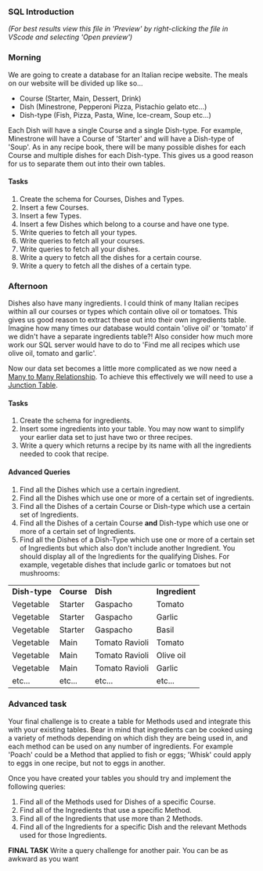 ### SQL Introduction
_(For best results view this file in 'Preview' by right-clicking the file in VScode and selecting 'Open preview')_
### Morning

We are going to create a database for an Italian recipe website. The meals on our website will be divided up like so...
- Course (Starter, Main, Dessert, Drink)
- Dish (Minestrone, Pepperoni Pizza, Pistachio gelato etc...)
- Dish-type (Fish, Pizza, Pasta, Wine, Ice-cream, Soup etc...)

Each Dish will have a single Course and a single Dish-type. For example, Minestrone will have a Course of 'Starter' and will have a Dish-type of 'Soup'.
As in any recipe book, there will be many possible dishes for each Course and multiple dishes for each Dish-type. This gives us a good reason for us to separate them out into their own tables.

#### Tasks
1. Create the schema for Courses, Dishes and Types.
2. Insert a few Courses.
3. Insert a few Types.
4. Insert a few Dishes which belong to a course and have one type.
5. Write queries to fetch all your types.
6. Write queries to fetch all your courses.
7. Write queries to fetch all your dishes.
8. Write a query to fetch all the dishes for a certain course.
9. Write a query to fetch all the dishes of a certain type.

### Afternoon

Dishes also have many ingredients. I could think of many Italian recipes within all our courses or types which contain olive oil or tomatoes. This gives us good reason to extract these out into their own ingredients table. Imagine how many times our database would contain 'olive oil' or 'tomato' if we didn't have a separate ingredients table?! Also consider how much more work our SQL server would have to do to 'Find me all recipes which use olive oil, tomato and garlic'.

Now our data set becomes a little more complicated as we now need a [Many to Many Relationship](http://www.tomjewett.com/dbdesign/dbdesign.php?page=manymany.php).
To achieve this effectively we will need to use a [Junction Table](https://megocode3.wordpress.com/2008/01/04/understanding-a-sql-junction-table/).

#### Tasks
1. Create the schema for ingredients.
2. Insert some ingredients into your table. You may now want to simplify your earlier data set to just have two or three recipes.
3. Write a query which returns a recipe by its name with all the ingredients needed to cook that recipe.

#### Advanced Queries
1. Find all the Dishes which use a certain ingredient.
2. Find all the Dishes which use one or more of a certain set of ingredients.
3. Find all the Dishes of a certain Course or Dish-type which use a certain set of Ingredients.
4. Find all the Dishes of a certain Course **and** Dish-type which use one or more of a certain set of Ingredients.
5. Find all the Dishes of a Dish-Type which use one or more of a certain set of Ingredients but which also don't include another Ingredient. You should display all of the Ingredients for the qualifying Dishes. For example, vegetable dishes that include garlic or tomatoes but not mushrooms:
<table>
<tr>
<td><b>Dish-type</b></td>
<td><b>Course</b></td>
<td><b>Dish</b></td>
<td><b>Ingredient</b></td>
</tr>
<tr>
<td>Vegetable</td>
<td>Starter</td>
<td>Gaspacho</td>
<td>Tomato</td>
</tr>
<tr>
<td>Vegetable</td>
<td>Starter</td>
<td>Gaspacho</td>
<td>Garlic</td>
</tr>
<tr>
<td>Vegetable</td>
<td>Starter</td>
<td>Gaspacho</td>
<td>Basil</td>
</tr>
<tr>
<td>Vegetable</td>
<td>Main</td>
<td>Tomato Ravioli</td>
<td>Tomato</td>
</tr>
<tr>
<td>Vegetable</td>
<td>Main</td>
<td>Tomato Ravioli</td>
<td>Olive oil</td>
</tr>
<tr>
<td>Vegetable</td>
<td>Main</td>
<td>Tomato Ravioli</td>
<td>Garlic</td>
</tr>
<tr>
<td>etc...</td>
<td>etc...</td>
<td>etc...</td>
<td>etc...</td>
</tr>
</table>


### Advanced task
Your final challenge is to create a table for Methods used and integrate this with your existing tables. Bear in mind that ingredients can be cooked using a variety of methods depending on which dish they are being used in, and each method can be used on any number of ingredients. For example 'Poach' could be a Method that applied to fish or eggs; 'Whisk' could apply to eggs in one recipe, but not to eggs in another.

Once you have created your tables you should try and implement the following queries:
1. Find all of the Methods used for Dishes of a specific Course.
2. Find all of the Ingredients that use a specific Method.
3. Find all of the Ingredients that use more than 2 Methods.
4. Find all of the Ingredients for a specific Dish and the relevant Methods used for those Ingredients.

**FINAL TASK**
Write a query challenge for another pair. You can be as awkward as you want
